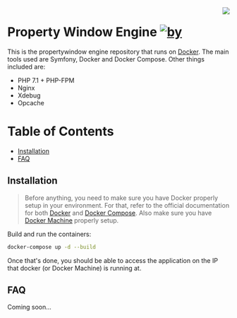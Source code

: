<img align="right" src="http://www.propertywindow.com/img/logo_red_new.png" />

Property Window Engine [![by](https://img.shields.io/badge/by-%40marcgeurts-ff69b4.svg?style=flat-square)](https://github.com/marcgeurts)
========================

This is the propertywindow engine repository that runs on [Docker](https://www.docker.com/). The main tools used are Symfony, Docker and Docker Compose. Other things included are:

- PHP 7.1 + PHP-FPM
- Nginx
- Xdebug
- Opcache

Table of Contents 
==================

- [Installation](#installation)
- [FAQ](#faq)

## Installation

> Before anything, you need to make sure you have Docker properly setup in your environment. For that, refer to the official documentation for both [Docker](https://docs.docker.com/) and [Docker Compose](https://docs.docker.com/compose/). Also make sure you have [Docker Machine](https://docs.docker.com/machine/) properly setup.

Build and run the containers:

```bash
docker-compose up -d --build
```

Once that's done, you should be able to access the application on the IP that docker (or Docker Machine) is running at.

## FAQ

Coming soon...
